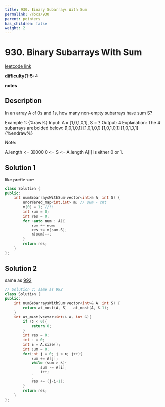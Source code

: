 ```yaml
---
title: 930. Binary Subarrays With Sum
permalink: /docs/930
parent: pointers
has_children: false
weight: 2
---
```

# 930. Binary Subarrays With Sum

[leetcode link](https://leetcode.com/problems/binary-subarrays-with-sum/)

**difficulty(1-5)**
4

**notes**

## Description

In an array A of 0s and 1s, how many non-empty subarrays have sum S?

Example 1:
{%raw%}
Input: A = [1,0,1,0,1], S = 2
Output: 4
Explanation:
The 4 subarrays are bolded below:
[1,0,1,0,1]
[1,0,1,0,1]
[1,0,1,0,1]
[1,0,1,0,1]
{%endraw%}

Note:

A.length <= 30000
0 <= S <= A.length
A[i] is either 0 or 1.

## Solution 1

like prefix sum

```c++
class Solution {
public:
    int numSubarraysWithSum(vector<int>& A, int S) {
        unordered_map<int,int> m; // sum - cnt
        m[0] = 1; //!!
        int sum = 0;
        int res = 0;
        for (auto num : A){
            sum += num;
            res += m[sum-S];
            m[sum]++;
        }
        return res;
    }
};
```

## Solution 2

same as [992](/docs/992)

```c++
// Solution 2: same as 992
class Solution {
public:
    int numSubarraysWithSum(vector<int>& A, int S) {
        return at_most(A, S) - at_most(A, S-1);
    }
    int at_most(vector<int>& A, int S){
        if (S < 0){
            return 0;
        }
        int res = 0;
        int i = 0;
        int n = A.size();
        int sum = 0;
        for(int j = 0; j < n; j++){
            sum += A[j];
            while (sum > S){
                sum -= A[i];
                i++;
            }
            res += (j-i+1);
        }
        return res;
    }
};
```

<!-- 
Default label
{: .label }

Blue label
{: .label .label-blue }

Stable
{: .label .label-green }

New release
{: .label .label-purple }

Coming soon
{: .label .label-yellow }

Deprecated
{: .label .label-red } -->
